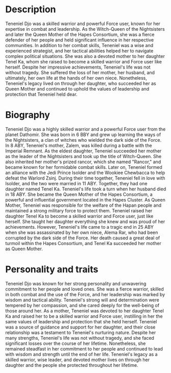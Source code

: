 # Description

Teneniel Djo was a skilled warrior and powerful Force user, known for her expertise in combat and leadership.
As the Witch-Queen of the Nightsisters and later the Queen Mother of the Hapes Consortium, she was a fierce defender of her people and held significant influence in her respective communities.
In addition to her combat skills, Teneniel was a wise and experienced strategist, and her tactical abilities helped her to navigate complex political situations.
She was also a devoted mother to her daughter Tenel Ka, whom she raised to become a skilled warrior and Force user like herself.
Despite her impressive achievements, Teneniel's life was not without tragedy.
She suffered the loss of her mother, her husband, and ultimately, her own life at the hands of her own niece.
Nonetheless, Teneniel's legacy lived on through her daughter, who succeeded her as Queen Mother and continued to uphold the values of leadership and protection that Teneniel held dear.

# Biography

Teneniel Djo was a highly skilled warrior and a powerful Force user from the planet Dathomir.
She was born in 6 BBY and grew up learning the ways of the Nightsisters, a clan of witches who wielded the dark side of the Force.
In 8 ABY, Teneniel's mother, Zalem, was killed during a battle with the Imperial Remnant.
As the eldest daughter, Teneniel succeeded her mother as the leader of the Nightsisters and took up the title of Witch-Queen.
She also inherited her mother's prized rancor, which she named "Rancor," and became known for her formidable combat skills.
Later on, Teneniel formed an alliance with the Jedi Prince Isolder and the Wookiee Chewbacca to help defeat the Warlord Zsinj.
During their time together, Teneniel fell in love with Isolder, and the two were married in 11 ABY.
Together, they had one daughter named Tenel Ka.
Teneniel's life took a turn when her husband died in 18 ABY.
She became the Queen Mother of the Hapes Consortium, a powerful and influential government located in the Hapes Cluster.
As Queen Mother, Teneniel was responsible for the welfare of the Hapan people and maintained a strong military force to protect them.
Teneniel raised her daughter Tenel Ka to become a skilled warrior and Force user, just like herself.
She taught her daughter everything she knew and was proud of her achievements.
However, Teneniel's life came to a tragic end in 25 ABY when she was assassinated by her own niece, Alema Rar, who had been corrupted by the dark side of the Force.
Her death caused a great deal of turmoil within the Hapes Consortium, and Tenel Ka succeeded her mother as Queen Mother.

# Personality and traits

Teneniel Djo was known for her strong personality and unwavering commitment to her people and loved ones.
She was a fierce warrior, skilled in both combat and the use of the Force, and her leadership was marked by wisdom and tactical ability.
Teneniel's strong will and determination were tempered by her compassion, and she cared deeply for the well-being of those around her.
As a mother, Teneniel was devoted to her daughter Tenel Ka and raised her to be a skilled warrior and Force user, instilling in her the same values of leadership and protection that she held herself.
Teneniel was a source of guidance and support for her daughter, and their close relationship was a testament to Teneniel's nurturing nature.
Despite her many strengths, Teneniel's life was not without tragedy, and she faced significant losses over the course of her lifetime.
Nonetheless, she remained steadfast in her commitment to her people and continued to lead with wisdom and strength until the end of her life.
Teneniel's legacy as a skilled warrior, wise leader, and devoted mother lives on through her daughter and the people she protected throughout her lifetime.
